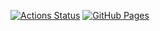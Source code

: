 [![Actions Status](https://github.com/ecasdqina/library_cpp/workflows/verify/badge.svg)](https://github.com/ecasdqina/library_cpp/actions)
[![GitHub Pages](https://img.shields.io/static/v1?label=GitHub+Pages&message=+&color=brightgreen&logo=github)](https://ecasdqina.github.io/library_cpp/)

